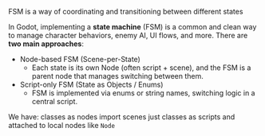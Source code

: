 FSM is a way of coordinating and transitioning between different states

In Godot, implementing a **state machine** (FSM) is a common and clean way to manage character behaviors, enemy AI, UI flows, and more. There are **two main approaches**:
- Node-based FSM (Scene-per-State)
	- Each state is its own Node (often script + scene), and the FSM is a parent node that manages switching between them.
- Script-only FSM (State as Objects / Enums)
	- FSM is implemented via enums or string names, switching logic in a central script.


We have:
classes as nodes
import scenes
just classes as scripts and attached to local nodes like `Node`
